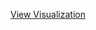 [View Visualization](https://public.tableau.com/views/LinkedInAnalysis_16777882663500/Dashboard1?:language=en-US&publish=yes&:display_count=n&:origin=viz_share_link )

